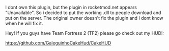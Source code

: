 I dont own this plugin, but the plugin in rocketmod.net appears "Unavailable". So i decided to put the working .dll to people download and 
put on the server. The original owner doesn't fix the plugin and I dont know when he will fix it.


Hey! If you guys have Team Fortress 2 (TF2) please go check out my HUD!:

https://github.com/GaleguinhoCakeHud/CakeHUD
